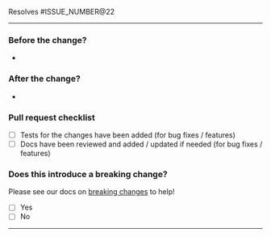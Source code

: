 <!-- Please refer to our contributing docs for any questions on submitting a pull request -->
<!-- Issues are required for both bug fixes and features. -->
Resolves #ISSUE_NUMBER@22

----

### Before the change?
<!-- Please describe the current behavior that you are modifying. -->

* 

### After the change?
<!-- Please describe the behavior or changes that are being added by this PR. -->

* 

### Pull request checklist
- [ ] Tests for the changes have been added (for bug fixes / features)
- [ ] Docs have been reviewed and added / updated if needed (for bug fixes / features)

### Does this introduce a breaking change?
<!-- If this introduces a breaking change make sure to note it here any what the impact might be -->

Please see our docs on [breaking changes](https://github.com/octokit/.github/blob/master/community/breaking_changes.md) to help!

- [ ] Yes
- [ ] No

----

